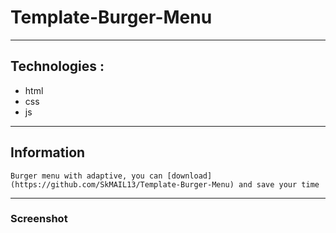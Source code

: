 # Template-Burger-Menu
______________________________________________________
## Technologies :
- html
- css
- js
______________________________________________________
## Information
    Burger menu with adaptive, you can [download](https://github.com/SkMAIL13/Template-Burger-Menu) and save your time
______________________________________________________
### Screenshot
